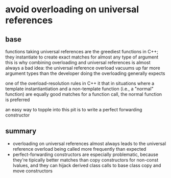 avoid overloading on universal references
=========================================


base
----

functions taking universal references are the greediest functions
in C++; they instantiate to create exact matches for almost any type
of argument  
this is why combining overloading and universal references is almost
always a bad idea: the universal reference overload vacuums up far
more argument types than the developer doing the overloading
generally expects

one of the overload-resolution rules in C++ it that in situations
where a template instantiantiation and a non-template function
(i.e., a "normal" function) are equally good matches for a function
call, the normal function is preferred

an easy way to topple into this pit is to write a perfect forwarding
constructor 


summary
-------

- overloading on universal references almost always leads to the
  universal reference overload being called more frequently than
  expected
- perfect-forwarding constructors are especially problematic,
  because they're tipically better matches than copy constructors
  for non-const lvalues, and they can hijack derived class calls
  to base class copy and move constructors

